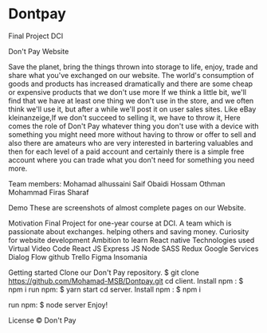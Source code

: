 # Dontpay
Final Project DCI


Don't Pay Website

Save the planet, bring the things thrown into storage to life, enjoy, trade and share what you've exchanged on our website.
The world's consumption of goods and products has increased dramatically and there are some cheap or expensive products that we don't use more
If we think a little bit, we'll find that we have at least one thing we don't use in the store, and we often think we'll use it, but after a while we'll post it on user sales sites. 
Like eBay kleinanzeige,If we don't succeed to selling it, we have to throw it,
Here comes the role of Don't Pay whatever thing you don't use with a device with something you might need more without having to throw or offer to sell and also there are amateurs who are very interested in bartering valuables and then for each level of a paid account and certainly there is a simple free account where you can trade what you don't need for something you need more.
 
 
 
 
Team members: 
Mohamad alhussaini
Saif Obaidi
Hossam Othman
Mohammad Firas Sharaf
 
Demo
These are screenshots of almost complete pages on our Website.
 
Motivation
Final Project for one-year course at DCI.
A team which is passionate about exchanges.
helping others and saving money.
Curiosity for website development
Ambition to learn React native
Technologies used
Virtual Video Code
React JS
Express JS
Node
SASS
Redux
Google Services
Dialog Flow
github
Trello
Figma
Insomania
 
 
Getting started
Clone our Don't Pay repository.
$ git clone https://github.com/Mohamad-MSB/Dontpay.git
cd client.
Install npm : $ npm i 
run npm: $ yarn start
cd server.
Install npm : $ npm i 

run npm: $ node server
Enjoy!
 
License
© Don't Pay
